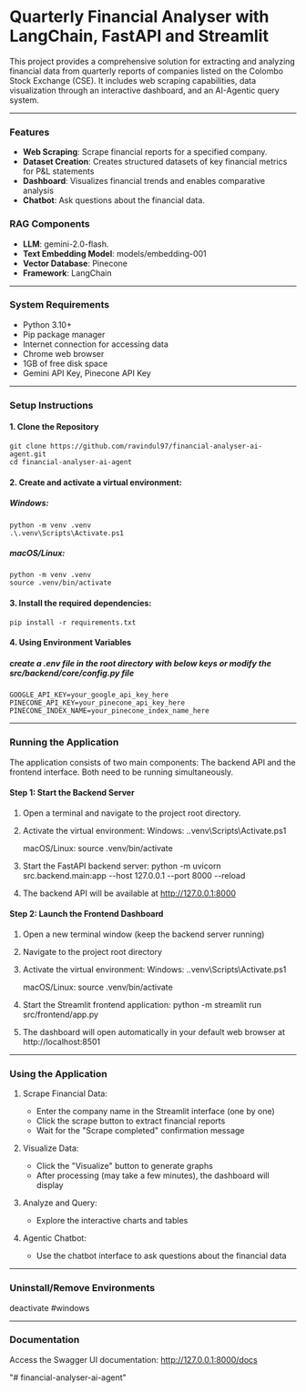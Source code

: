 # Quarterly Financial Analyser with LangChain, FastAPI and Streamlit

This project provides a comprehensive solution for extracting and analyzing financial data from quarterly reports of companies listed on the Colombo Stock Exchange (CSE). It includes web scraping capabilities, data visualization through an interactive dashboard, and an AI-Agentic query system.

------------------------------------------------------------------------

### Features

- **Web Scraping**: Scrape financial reports for a specified company.
- **Dataset Creation**: Creates structured datasets of key financial metrics for P&L statements
- **Dashboard**: Visualizes financial trends and enables comparative analysis
- **Chatbot**: Ask questions about the financial data.

### RAG Components

- **LLM**: gemini-2.0-flash.
- **Text Embedding Model**: models/embedding-001
- **Vector Database**: Pinecone
- **Framework**: LangChain

------------------------------------------------------------------------

### System Requirements

- Python 3.10+
- Pip package manager 
- Internet connection for accessing data
- Chrome web browser
- 1GB of free disk space
- Gemini API Key, Pinecone API Key

------------------------------------------------------------------------

### Setup Instructions

#### 1. Clone the Repository

    git clone https://github.com/ravindul97/financial-analyser-ai-agent.git
    cd financial-analyser-ai-agent

#### 2. Create and activate a virtual environment:
##### Windows:
    python -m venv .venv
    .\.venv\Scripts\Activate.ps1

##### macOS/Linux:
    python -m venv .venv
    source .venv/bin/activate

#### 3. Install the required dependencies:
    pip install -r requirements.txt

#### 4. Using Environment Variables
##### create a .env file in the root directory with below keys or modify the src/backend/core/config.py file
    GOOGLE_API_KEY=your_google_api_key_here
    PINECONE_API_KEY=your_pinecone_api_key_here
    PINECONE_INDEX_NAME=your_pinecone_index_name_here


------------------------------------------------------------------------

### Running the Application
The application consists of two main components: 
The backend API and the frontend interface. Both need to be running simultaneously.

#### Step 1: Start the Backend Server

1. Open a terminal and navigate to the project root directory.

2. Activate the virtual environment:
    Windows:
        .\.venv\Scripts\Activate.ps1

    macOS/Linux:
        source .venv/bin/activate

3. Start the FastAPI backend server:
    python -m uvicorn src.backend.main:app --host 127.0.0.1 --port 8000 --reload

4. The backend API will be available at http://127.0.0.1:8000


#### Step 2: Launch the Frontend Dashboard

1. Open a new terminal window (keep the backend server running)

2. Navigate to the project root directory

3. Activate the virtual environment:
    Windows:
        .\.venv\Scripts\Activate.ps1

    macOS/Linux:
        source .venv/bin/activate

4. Start the Streamlit frontend application:
    python -m streamlit run src/frontend/app.py

5. The dashboard will open automatically in your default web browser at http://localhost:8501

------------------------------------------------------------------------

### Using the Application

1. Scrape Financial Data:
    - Enter the company name in the Streamlit interface (one by one)
    - Click the scrape button to extract financial reports
    - Wait for the "Scrape completed" confirmation message

2. Visualize Data:
    - Click the "Visualize" button to generate graphs
    - After processing (may take a few minutes), the dashboard will display

3. Analyze and Query:
    - Explore the interactive charts and tables
    
4. Agentic Chatbot:
    - Use the chatbot interface to ask questions about the financial data

------------------------------------------------------------------------

### Uninstall/Remove Environments

deactivate  #windows

------------------------------------------------------------------------

### Documentation
Access the Swagger UI documentation: http://127.0.0.1:8000/docs

"# financial-analyser-ai-agent" 
